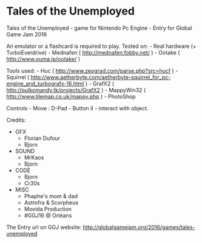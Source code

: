 # Tales of the Unemployed
Tales of the Unemployed - game for Nintendo Pc Engine - Entry for Global Game Jam 2016

An emulator or a flashcard is required to play.
Tested on:
	- Real hardware (+ TurboEverdrive)
	- Mednafen ( http://mednafen.fobby.net/ )
	- Ootake ( http://www.ouma.jp/ootake/ )
	
Tools used:
	- Huc ( http://www.zeograd.com/parse.php?src=hucf )
	- Squirrel ( http://www.aetherbyte.com/aetherbyte-squirrel_for_pc-engine_and_turbografx-16.html )
	- GrafX2 ( http://pulkomandy.tk/projects/GrafX2 )
	- MappyWin32 ( http://www.tilemap.co.uk/mappy.php )
	- PhotoShop
	
Controls
	- Move : D-Pad
	- Button II - interact with object.

Credits: 
- GFX
	- Florian Dufour
	- Bjorn
- SOUND
	- MrKaos
	- Bjorn
- CODE
	- Bjorn
	- Cr30s
- MISC
	- Phaphe's mom & dad
	- Astrofra & Scorpheus
	- Movida Production
	- #GGJ16 @ Orléans

	
The Entry url on GGJ website:
http://globalgamejam.org/2016/games/tales-unemployed